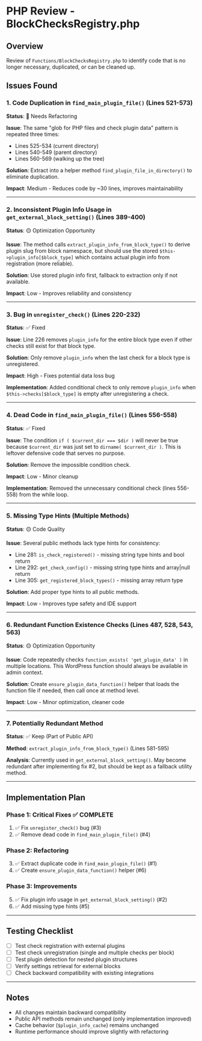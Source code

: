 # PHP Review - BlockChecksRegistry.php

## Overview
Review of `Functions/BlockChecksRegistry.php` to identify code that is no longer necessary, duplicated, or can be cleaned up.

## Issues Found

### 1. Code Duplication in `find_main_plugin_file()` (Lines 521-573)
**Status**: 🔴 Needs Refactoring

**Issue**: The same "glob for PHP files and check plugin data" pattern is repeated three times:
- Lines 525-534 (current directory)
- Lines 540-549 (parent directory)
- Lines 560-569 (walking up the tree)

**Solution**: Extract into a helper method `find_plugin_file_in_directory()` to eliminate duplication.

**Impact**: Medium - Reduces code by ~30 lines, improves maintainability

---

### 2. Inconsistent Plugin Info Usage in `get_external_block_setting()` (Lines 389-400)
**Status**: 🟡 Optimization Opportunity

**Issue**: The method calls `extract_plugin_info_from_block_type()` to derive plugin slug from block namespace, but should use the stored `$this->plugin_info[$block_type]` which contains actual plugin info from registration (more reliable).

**Solution**: Use stored plugin info first, fallback to extraction only if not available.

**Impact**: Low - Improves reliability and consistency

---

### 3. Bug in `unregister_check()` (Lines 220-232)
**Status**: ✅ Fixed

**Issue**: Line 226 removes `plugin_info` for the entire block type even if other checks still exist for that block type.

**Solution**: Only remove `plugin_info` when the last check for a block type is unregistered.

**Impact**: High - Fixes potential data loss bug

**Implementation**: Added conditional check to only remove `plugin_info` when `$this->checks[$block_type]` is empty after unregistering a check.

---

### 4. Dead Code in `find_main_plugin_file()` (Lines 556-558)
**Status**: ✅ Fixed

**Issue**: The condition `if ( $current_dir === $dir )` will never be true because `$current_dir` was just set to `dirname( $current_dir )`. This is leftover defensive code that serves no purpose.

**Solution**: Remove the impossible condition check.

**Impact**: Low - Minor cleanup

**Implementation**: Removed the unnecessary conditional check (lines 556-558) from the while loop.

---

### 5. Missing Type Hints (Multiple Methods)
**Status**: 🟡 Code Quality

**Issue**: Several public methods lack type hints for consistency:
- Line 281: `is_check_registered()` - missing string type hints and bool return
- Line 292: `get_check_config()` - missing string type hints and array|null return
- Line 305: `get_registered_block_types()` - missing array return type

**Solution**: Add proper type hints to all public methods.

**Impact**: Low - Improves type safety and IDE support

---

### 6. Redundant Function Existence Checks (Lines 487, 528, 543, 563)
**Status**: 🟡 Optimization Opportunity

**Issue**: Code repeatedly checks `function_exists( 'get_plugin_data' )` in multiple locations. This WordPress function should always be available in admin context.

**Solution**: Create `ensure_plugin_data_function()` helper that loads the function file if needed, then call once at method level.

**Impact**: Low - Minor optimization, cleaner code

---

### 7. Potentially Redundant Method
**Status**: ✅ Keep (Part of Public API)

**Method**: `extract_plugin_info_from_block_type()` (Lines 581-595)

**Analysis**: Currently used in `get_external_block_setting()`. May become redundant after implementing fix #2, but should be kept as a fallback utility method.

---

## Implementation Plan

### Phase 1: Critical Fixes ✅ COMPLETE
1. ✅ Fix `unregister_check()` bug (#3)
2. ✅ Remove dead code in `find_main_plugin_file()` (#4)

### Phase 2: Refactoring
3. ✅ Extract duplicate code in `find_main_plugin_file()` (#1)
4. ✅ Create `ensure_plugin_data_function()` helper (#6)

### Phase 3: Improvements
5. ✅ Fix plugin info usage in `get_external_block_setting()` (#2)
6. ✅ Add missing type hints (#5)

---

## Testing Checklist
- [ ] Test check registration with external plugins
- [ ] Test check unregistration (single and multiple checks per block)
- [ ] Test plugin detection for nested plugin structures
- [ ] Verify settings retrieval for external blocks
- [ ] Check backward compatibility with existing integrations

---

## Notes
- All changes maintain backward compatibility
- Public API methods remain unchanged (only implementation improved)
- Cache behavior (`$plugin_info_cache`) remains unchanged
- Runtime performance should improve slightly with refactoring